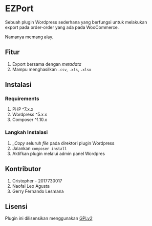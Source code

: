 # EZPort

Sebuah plugin Wordpress sederhana yang berfungsi untuk melakukan export pada order-order yang ada pada WooCommerce.

Namanya memang alay.

## Fitur

1. Export bersama dengan _metadata_
2. Mampu menghasilkan `.csv`, `.xls`, `.xlsx`

## Instalasi

### Requirements

1. PHP ^7.x.x
2. Wordpress ^5.x.x
3. Composer ^1.10.x

### Langkah Instalasi

1. __Copy_ seluruh _file_ pada direktori plugin Wordpress
2. Jalankan `composer install`
3. Aktifkan plugin melalui admin panel Wordpres

## Kontributor

1. Cristopher - 2017730017
2. Naofal Leo Agusta
3. Gerry Fernando Lesmana

## Lisensi

Plugin ini dilisensikan menggunakan [GPLv2](LICENSE)
